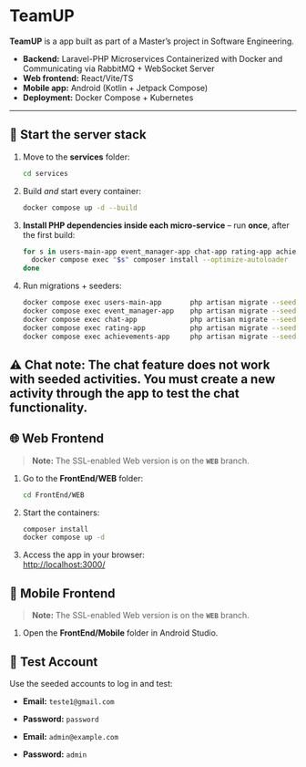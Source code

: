 # TeamUP

**TeamUP** is a app built as part of a Master’s project in Software Engineering.

- **Backend:** Laravel-PHP Microservices Containerized with Docker and Communicating via RabbitMQ + WebSocket Server
- **Web frontend:** React/Vite/TS
- **Mobile app:** Android (Kotlin + Jetpack Compose)  
- **Deployment:** Docker Compose + Kubernetes

---

## 🚀 Start the server stack

1. Move to the **services** folder:
   ```bash
   cd services
   ```
2. Build *and* start every container:
   ```bash
   docker compose up -d --build
   ```
3. **Install PHP dependencies inside each micro-service** – run **once**, after the first build:
   ```bash
   for s in users-main-app event_manager-app chat-app rating-app achievements-app; do
     docker compose exec "$s" composer install --optimize-autoloader
   done
   ```
4. Run migrations + seeders:
   ```bash
   docker compose exec users-main-app       php artisan migrate --seed
   docker compose exec event_manager-app    php artisan migrate --seed
   docker compose exec chat-app             php artisan migrate --seed
   docker compose exec rating-app           php artisan migrate --seed
   docker compose exec achievements-app     php artisan migrate --seed
   ```
⚠️ **Chat note:** The chat feature does **not** work with seeded activities. You must create a new activity through the app to test the chat functionality.
---
## 🌐 Web Frontend
> **Note:** The SSL-enabled Web version is on the **`WEB`** branch.
1. Go to the **FrontEnd/WEB** folder:
   ```bash
   cd FrontEnd/WEB
   ```
2. Start the containers:
   ```bash
   composer install
   docker compose up -d
   ```

3. Access the app in your browser:  
   [http://localhost:3000/](http://localhost:3000/)

## 📱 Mobile Frontend
> **Note:** The SSL-enabled Web version is on the **`WEB`** branch.
1. Open the **FrontEnd/Mobile** folder in Android Studio.

## 🧪 Test Account

Use the seeded accounts to log in and test:
- **Email:** `teste1@gmail.com`  
- **Password:** `password`

-  **Email:** `admin@example.com`  
- **Password:** `admin`
